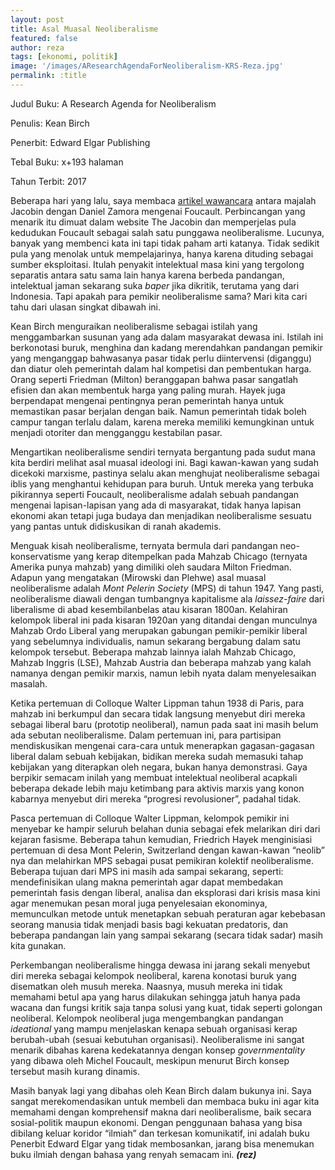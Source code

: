 ```yaml
---
layout: post
title: Asal Muasal Neoliberalisme
featured: false
author: reza
tags: [ekonomi, politik]
image: '/images/AResearchAgendaForNeoliberalism-KRS-Reza.jpg'
permalink: :title
---
```


Judul Buku: A Research Agenda for Neoliberalism

Penulis: Kean Birch

Penerbit: Edward Elgar Publishing

Tebal Buku: x+193 halaman

Tahun Terbit: 2017

Beberapa hari yang lalu, saya membaca [artikel wawancara](https://www.jacobinmag.com/2014/12/foucault-interview) antara majalah Jacobin dengan Daniel Zamora mengenai Foucault. Perbincangan yang menarik itu dimuat dalam website The Jacobin dan memperjelas pula kedudukan Foucault sebagai salah satu punggawa neoliberalisme. Lucunya, banyak yang membenci kata ini tapi tidak paham arti katanya. Tidak sedikit pula yang menolak untuk mempelajarinya, hanya karena dituding sebagai sumber eksploitasi. Itulah penyakit intelektual masa kini yang tergolong separatis antara satu sama lain hanya karena berbeda pandangan, intelektual jaman sekarang suka _baper_ jika dikritik, terutama yang dari Indonesia. Tapi apakah para pemikir neoliberalisme sama? Mari kita cari tahu dari ulasan singkat dibawah ini.

Kean Birch menguraikan neoliberalisme sebagai istilah yang menggambarkan susunan yang ada dalam masyarakat dewasa ini. Istilah ini berkonotasi buruk, menghina dan kadang merendahkan pandangan pemikir yang menganggap bahwasanya pasar tidak perlu diintervensi (diganggu) dan diatur oleh pemerintah dalam hal kompetisi dan pembentukan harga. Orang seperti Friedman (Milton) beranggapan bahwa pasar sangatlah efisien dan akan membentuk harga yang paling murah. Hayek juga berpendapat mengenai pentingnya peran pemerintah hanya untuk memastikan pasar berjalan dengan baik. Namun pemerintah tidak boleh campur tangan terlalu dalam, karena mereka memiliki kemungkinan untuk menjadi otoriter dan mengganggu kestabilan pasar.

Mengartikan neoliberalisme sendiri ternyata bergantung pada sudut mana kita berdiri melihat asal muasal ideologi ini. Bagi kawan-kawan yang sudah dicekoki marxisme, pastinya selalu akan menghujat neoliberalisme sebagai iblis yang menghantui kehidupan para buruh. Untuk mereka yang terbuka pikirannya seperti Foucault, neoliberalisme adalah sebuah pandangan mengenai lapisan-lapisan yang ada di masyarakat, tidak hanya lapisan ekonomi akan tetapi juga budaya dan menjadikan neoliberalisme sesuatu yang pantas untuk didiskusikan di ranah akademis.

Menguak kisah neoliberalisme, ternyata bermula dari pandangan neo-konservatisme yang kerap ditempelkan pada Mahzab Chicago (ternyata Amerika punya mahzab) yang dimiliki oleh saudara Milton Friedman. Adapun yang mengatakan (Mirowski dan Plehwe) asal muasal neoliberalisme adalah _Mont Pelerin Society_ (MPS) di tahun 1947. Yang pasti, neoliberalisme diawali dengan tumbangnya kapitalisme ala _laissez-faire_ dari liberalisme di abad kesembilanbelas atau kisaran 1800an. Kelahiran kelompok liberal ini pada kisaran 1920an yang ditandai dengan munculnya Mahzab Ordo Liberal yang merupakan gabungan pemikir-pemikir liberal yang sebelumnya individualis, namun sekarang bergabung dalam satu kelompok tersebut. Beberapa mahzab lainnya ialah Mahzab Chicago, Mahzab Inggris (LSE), Mahzab Austria dan beberapa mahzab yang kalah namanya dengan pemikir marxis, namun lebih nyata dalam menyelesaikan masalah.

Ketika pertemuan di Colloque Walter Lippman tahun 1938 di Paris, para mahzab ini berkumpul dan secara tidak langsung menyebut diri mereka sebagai liberal baru (prototip neoliberal), namun pada saat ini masih belum ada sebutan neoliberalisme. Dalam pertemuan ini, para partisipan mendiskusikan mengenai cara-cara untuk menerapkan gagasan-gagasan liberal dalam sebuah kebijakan, bidikan mereka sudah memasuki tahap kebijakan yang diterapkan oleh negara, bukan hanya demonstrasi. Gaya berpikir semacam inilah yang membuat intelektual neoliberal acapkali beberapa dekade lebih maju ketimbang para aktivis marxis yang konon kabarnya menyebut diri mereka “progresi revolusioner”, padahal tidak.

Pasca pertemuan di Colloque Walter Lippman, kelompok pemikir ini menyebar ke hampir seluruh belahan dunia sebagai efek melarikan diri dari kejaran fasisme. Beberapa tahun kemudian, Friedrich Hayek menginisiasi pertemuan di desa Mont Pelerin, Switzerland dengan kawan-kawan “neolib” nya dan melahirkan MPS sebagai pusat pemikiran kolektif neoliberalisme. Beberapa tujuan dari MPS ini masih ada sampai sekarang, seperti: mendefinisikan ulang makna pemerintah agar dapat membedakan pemerintah fasis dengan liberal, analisa dan eksplorasi dari krisis masa kini agar menemukan pesan moral juga penyelesaian ekonominya, memunculkan metode untuk menetapkan sebuah peraturan agar kebebasan seorang manusia tidak menjadi basis bagi kekuatan predatoris, dan beberapa pandangan lain yang sampai sekarang (secara tidak sadar) masih kita gunakan.

Perkembangan neoliberalisme hingga dewasa ini jarang sekali menyebut diri mereka sebagai kelompok neoliberal, karena konotasi buruk yang disematkan oleh musuh mereka. Naasnya, musuh mereka ini tidak memahami betul apa yang harus dilakukan sehingga jatuh hanya pada wacana dan fungsi kritik saja tanpa solusi yang kuat, tidak seperti golongan neoliberal. Kelompok neoliberal juga mengembangkan pandangan _ideational_ yang mampu menjelaskan kenapa sebuah organisasi kerap berubah-ubah (sesuai kebutuhan organisasi). Neoliberalisme ini sangat menarik dibahas karena kedekatannya dengan konsep _governmentality_ yang dibawa oleh Michel Foucault, meskipun menurut Birch konsep tersebut masih kurang dinamis.

Masih banyak lagi yang dibahas oleh Kean Birch dalam bukunya ini. Saya sangat merekomendasikan untuk membeli dan membaca buku ini agar kita memahami dengan komprehensif makna dari neoliberalisme, baik secara sosial-politik maupun ekonomi. Dengan penggunaan bahasa yang bisa dibilang keluar koridor “ilmiah” dan terkesan komunikatif, ini adalah buku Penerbit Edward Elgar yang tidak membosankan, jarang bisa menemukan buku ilmiah dengan bahasa yang renyah semacam ini. **_(rez)_**

